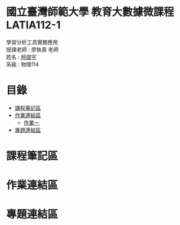 # 國立臺灣師範大學 教育大數據微課程 LATIA112-1
學習分析工具實務應用  
授課老師 : 廖執善 老師  
姓名 : [柯俊宇](https://github.com/Lanli0226/LATIA112-1)  
系級 : 物理114  

# **目錄**  
* [課程筆記區](#課程筆記區)  
* [作業連結區](#作業連結區)  
  * [作業一]()
* [專題連結區](#專題連結區)

# **課程筆記區**  

# **作業連結區**  

# **專題連結區**  
